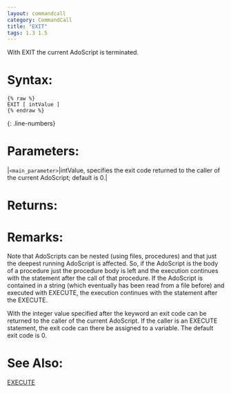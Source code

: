 ```yaml
---
layout: commandcall
category: CommandCall
title: "EXIT"
tags: 1.3 1.5
---
```


With EXIT the current AdoScript is terminated.

# Syntax:  

```adoscript
{% raw %}
EXIT [ intValue ]
{% endraw %}
```
{: .line-numbers}

# Parameters:  

|`<main_parameter>`|intValue, specifies the exit code returned to the caller of the current AdoScript; default is 0.|

# Returns:  



# Remarks:

Note that AdoScripts can be nested (using files, procedures) and that just the deepest running AdoScript is affected. So, if the AdoScript is the body of a procedure just the procedure body is left and the execution continues with the statement after the call of that procedure. If the AdoScript is contained in a string (which eventually has been read from a file before) and executed with EXECUTE, the execution continues with the statement after the EXECUTE.

With the integer value specified after the keyword an exit code can be returned to the caller of the current AdoScript. If the caller is an EXECUTE statement, the exit code can there be assigned to a variable. The default exit code is 0.

# See Also:

[EXECUTE](execute.html "EXECUTE")  

